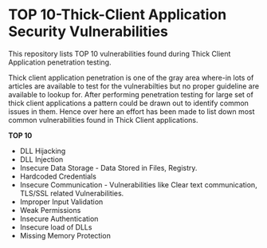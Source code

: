 # TOP 10-Thick-Client Application Security Vulnerabilities
This repository lists TOP 10 vulnerabilities found during Thick Client Application penetration testing. 

Thick client application penetration is one of the gray area where-in lots of articles are available to test for the vulnerabilties but no proper guideline are available to lookup for. After performing penetration testing for large set of thick client applications a pattern could be drawn out to identify common issues in them. Hence over here an effort has been made to list down most common vulnerabilities found in Thick Client applications. 


**TOP 10**
- DLL Hijacking
- DLL Injection
- Insecure Data Storage - Data Stored in Files, Registry.
- Hardcoded Credentials
- Insecure Communication - Vulnerabilities like Clear text communication, TLS/SSL related Vulnerabilities.
- Improper Input Validation
- Weak Permissions
- Insecure Authentication
- Insecure load of DLLs
- Missing Memory Protection

